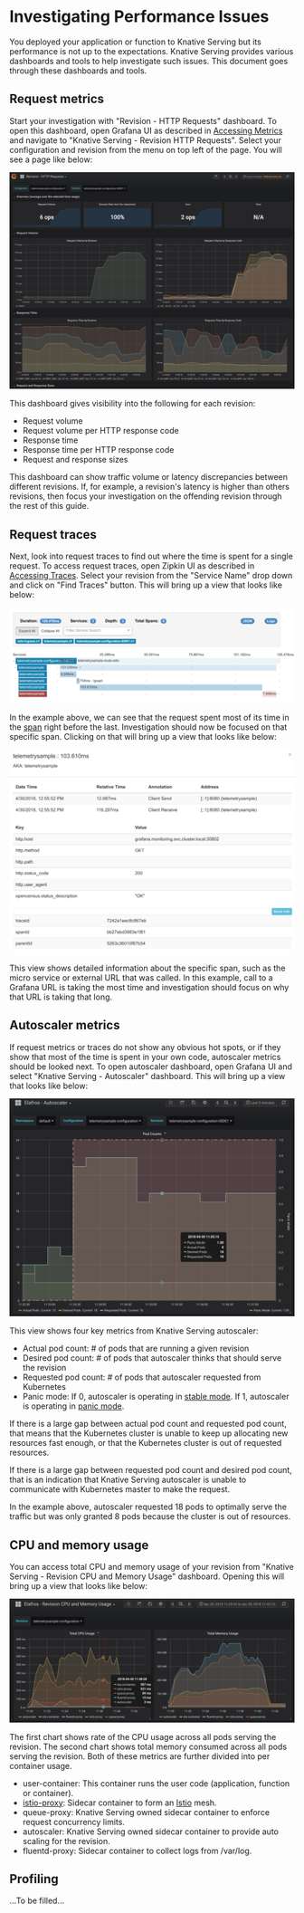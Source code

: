 # Investigating Performance Issues

You deployed your application or function to Knative Serving but its performance 
is not up to the expectations. Knative Serving provides various dashboards and tools to 
help investigate such issues. This document goes through these dashboards
and tools.

## Request metrics

Start your investigation with "Revision - HTTP Requests" dashboard. To open this dashboard,
open Grafana UI as described in [Accessing Metrics](./accessing-metrics.md) and navigate to 
"Knative Serving - Revision HTTP Requests". Select your configuration and revision
from the menu on top left of the page. You will see a page like below:

![Knative Serving - Revision HTTP Requests](./images/request_dash1.png)

This dashboard gives visibility into the following for each revision:
* Request volume
* Request volume per HTTP response code
* Response time
* Response time per HTTP response code
* Request and response sizes

This dashboard can show traffic volume or latency discrepancies between different revisions. 
If, for example, a revision's latency is higher than others revisions, then 
focus your investigation on the offending revision through the rest of this guide.

## Request traces
Next, look into request traces to find out where the time is spent for a single request.
To access request traces, open Zipkin UI as described in [Accessing Traces](./accessing-traces.md).
Select your revision from the "Service Name" drop down and click on "Find Traces" button.
This will bring up a view that looks like below:

![Zipkin - Trace Overview](./images/zipkin1.png)

In the example above, we can see that the request spent most of its time in the 
[span](https://github.com/opentracing/specification/blob/master/specification.md#the-opentracing-data-model) right before the last.
Investigation should now be focused on that specific span. 
Clicking on that will bring up a view that looks like below:

![Zipkin - Span Details](./images/zipkin2.png)

This view shows detailed information about the specific span, such as the
micro service or external URL that was called. In this example, call to a
Grafana URL is taking the most time and investigation should focus on why
that URL is taking that long.

## Autoscaler metrics
If request metrics or traces do not show any obvious hot spots, or if they show
that most of the time is spent in your own code, autoscaler metrics should be
looked next. To open autoscaler dashboard, open Grafana UI and select 
"Knative Serving - Autoscaler" dashboard. This will bring up a view that looks like below:

![Knative Serving - Autoscaler](./images/autoscaler_dash1.png)

This view shows four key metrics from Knative Serving autoscaler:
* Actual pod count: # of pods that are running a given revision
* Desired pod count: # of pods that autoscaler thinks that should serve the
  revision
* Requested pod count: # of pods that autoscaler requested from Kubernetes
* Panic mode: If 0, autoscaler is operating in [stable mode](https://github.com/knative/serving/blob/master/docs/scaling/DEVELOPMENT.md#stable-mode).
If 1, autoscaler is operating in [panic mode](https://github.com/knative/serving/blob/master/docs/scaling/DEVELOPMENT.md#panic-mode).

If there is a large gap between actual pod count and requested pod count, that
means that the Kubernetes cluster is unable to keep up allocating new
resources fast enough, or that the Kubernetes cluster is out of requested
resources.

If there is a large gap between requested pod count and desired pod count, that
is an indication that Knative Serving autoscaler is unable to communicate with
Kubernetes master to make the request.

In the example above, autoscaler requested 18 pods to optimally serve the traffic
but was only granted 8 pods because the cluster is out of resources.

## CPU and memory usage
You can access total CPU and memory usage of your revision from 
"Knative Serving - Revision CPU and Memory Usage" dashboard. Opening this will bring up a 
view that looks like below:

![Knative Serving - Revision CPU and Memory Usage](./images/cpu_dash1.png)

The first chart shows rate of the CPU usage across all pods serving the revision.
The second chart shows total memory consumed across all pods serving the revision.
Both of these metrics are further divided into per container usage.
* user-container: This container runs the user code (application, function or container).
* [istio-proxy](https://github.com/istio/proxy): Sidecar container to form an 
[Istio](https://istio.io/docs/concepts/what-is-istio/overview.html) mesh.
* queue-proxy: Knative Serving owned sidecar container to enforce request concurrency limits.
* autoscaler: Knative Serving owned sidecar container to provide auto scaling for the revision.
* fluentd-proxy: Sidecar container to collect logs from /var/log.

## Profiling
...To be filled...
